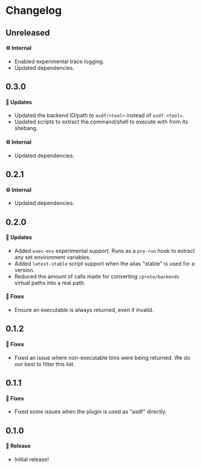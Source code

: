 # Changelog

## Unreleased

#### ⚙️ Internal

- Enabled experimental trace logging.
- Updated dependencies.

## 0.3.0

#### 🚀 Updates

- Updated the backend ID/path to `asdf/<tool>` instead of `asdf-<tool>`.
- Updated scripts to extract the command/shell to execute with from its shebang.

#### ⚙️ Internal

- Updated dependencies.

## 0.2.1

#### ⚙️ Internal

- Updated dependencies.

## 0.2.0

#### 🚀 Updates

- Added `exec-env` experimental support. Runs as a `pre-run` hook to extract any set environment variables.
- Added `latest-stable` script support when the alias "stable" is used for a version.
- Reduced the amount of calls made for converting `/proto/backends` virtual paths into a real path.

#### 🐞 Fixes

- Ensure an executable is always returned, even if invalid.

## 0.1.2

#### 🐞 Fixes

- Fixed an issue where non-executable bins were being returned. We do our best to filter this list.

## 0.1.1

#### 🐞 Fixes

- Fixed some issues when the plugin is used as "asdf" directly.

## 0.1.0

#### 🎉 Release

- Initial release!
